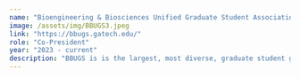 ```yaml
---
name: "Bioengineering & Biosciences Unified Graduate Student Association (BBUGS)"
image: /assets/img/BBUGS3.jpeg
link: "https://bbugs.gatech.edu/"
role: "Co-President"
year: "2023 - current"
description: "BBUGS is is the largest, most diverse, graduate student group on the Georgia Tech campus and serves as the core student group for the bioengineering and bioscience community. It is comprised of trainees from across eight Georgia Tech departments and multiple colleges. This coming year, I am excited to lead the BBUGS team in its continued success in building connections and community among talented trainees and researchers in the Petit Institute for Bioengineering and Bioscience. Some of our events this year include the annual whitewater rafting and camping trip, the BBUGS carnival to inform students about our committees and events, weekly gardening maintenance at community gardens on campus, alumni career talks, and outreach events at local elementary and high schools."
---
```

